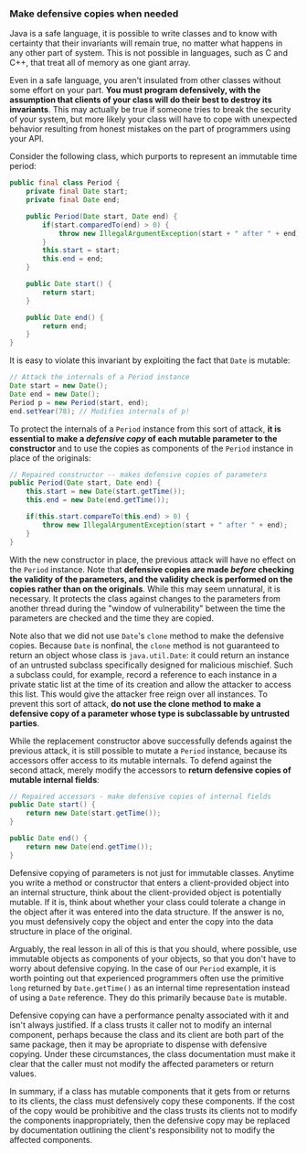 ### Make defensive copies when needed

Java is a safe language, it is possible to write classes and to know with certainty that their invariants will remain true, no matter what happens in any other part of system. This is not possible in languages, such as C and C++, that treat all of memory as one giant array.

Even in a safe language, you aren't insulated from other classes without some effort on your part. **You must program defensively, with the assumption that clients of your class will do their best to destroy its invariants**. This may actually be true if someone tries to break the security of your system, but more likely your class will have to cope with unexpected behavior resulting from honest mistakes on the part of programmers using your API.

Consider the following class, which purports to represent an immutable time period:

```java
public final class Period {
	private final Date start;
	private final Date end;

	public Period(Date start, Date end) {
		if(start.comparedTo(end) > 0) {
			throw new IllegalArgumentException(start + " after " + end);
		}
		this.start = start;
		this.end = end;
	}

	public Date start() {
		return start;
	}

	public Date end() {
		return end;
	}
}
```

It is easy to violate this invariant by exploiting the fact that `Date` is mutable:

```java
// Attack the internals of a Period instance
Date start = new Date();
Date end = new Date();
Period p = new Period(start, end);
end.setYear(78); // Modifies internals of p!
```

To protect the internals of a `Period` instance from this sort of attack, **it is essential to make a *defensive copy* of each mutable parameter to the constructor** and to use the copies as components of the `Period` instance in place of the originals:

```java
// Repaired constructor -- makes defensive copies of parameters
public Period(Date start, Date end) {
	this.start = new Date(start.getTime());
	this.end = new Date(end.getTime());

	if(this.start.compareTo(this.end) > 0) {
		throw new IllegalArgumentException(start + " after " + end);
	}
}
```

With the new constructor in place, the previous attack will have no effect on the `Period` instance. Note that **defensive copies are made *before* checking the validity of the parameters, and the validity check is performed on the copies rather than on the originals**. While this may seem unnatural, it is necessary. It protects the class against changes to the parameters from another thread during the "window of vulnerability" between the time the parameters are checked and the time they are copied.

Note also that we did not use `Date`'s `clone` method to make the defensive copies. Because `Date` is nonfinal, the `clone` method is not guaranteed to return an object whose class is `java.util.Date`: it could return an instance of an untrusted subclass specifically designed for malicious mischief. Such a subclass could, for example, record a reference to each instance in a private static list at the time of its creation and allow the attacker to access this list. This would give the attacker free reign over all instances. To prevent this sort of attack, **do not use the clone method to make a defensive copy of a parameter whose type is subclassable by untrusted  parties**.

While the replacement constructor above successfully defends against the previous attack, it is still possible to mutate a `Period` instance, because its accessors offer access to its mutable internals. To defend against the second attack, merely modify the accessors to **return defensive copies of mutable internal fields**:

```java
// Repaired accessors - make defensive copies of internal fields
public Date start() {
	return new Date(start.getTime());
}

public Date end() {
	return new Date(end.getTime());
}
```

Defensive copying of parameters is not just for immutable classes. Anytime you write a method or constructor that enters a client-provided object into an internal structure, think about the client-provided object is potentially mutable. If it is, think about whether your class could tolerate a change in the object after it was entered into the data structure. If the answer is no, you must defensively copy the object and enter the copy into the data structure in place of the original.

Arguably, the real lesson in all of this is that you should, where possible, use immutable objects as components of your objects, so that you don't have to worry about defensive copying. In the case of our `Period` example, it is worth pointing out that experienced programmers often use the primitive `long` returned by `Date.getTime()` as an internal time representation instead of using a `Date` reference. They do this primarily because `Date` is mutable.

Defensive copying can have a performance penalty associated with it and isn't always justified. If a class trusts it caller not to modify an internal component, perhaps because the class and its client are both part of the same package, then it may be apropriate to dispense with defensive copying. Under these circumstances, the class documentation must make it clear that the caller must not modify the affected parameters or return values.

In summary, if a class has mutable components that it gets from or returns to its clients, the class must defensively copy these components. If the cost of the copy would be prohibitive and the class trusts its clients not to modify the components inappropriately, then the defensive copy may be replaced by documentation outlining the client's responsibility not to modify the affected components.